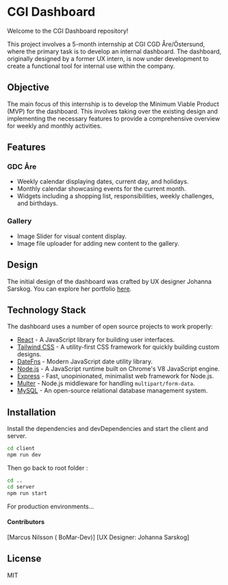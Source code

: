 # CGI Dashboard

Welcome to the CGI Dashboard repository!

This project involves a 5-month internship at CGI CGD Åre/Östersund, where the primary task is to develop an internal dashboard. The dashboard, originally designed by a former UX intern, is now under development to create a functional tool for internal use within the company.

## Objective
The main focus of this internship is to develop the Minimum Viable Product (MVP) for the dashboard. This involves taking over the existing design and implementing the necessary features to provide a comprehensive overview for weekly and monthly activities.

## Features
### GDC Åre
- Weekly calendar displaying dates, current day, and holidays.
- Monthly calendar showcasing events for the current month.
- Widgets including a shopping list, responsibilities, weekly challenges, and birthdays.

### Gallery
- Image Slider for visual content display.
- Image file uploader for adding new content to the gallery.

## Design
The initial design of the dashboard was crafted by UX designer Johanna Sarskog. You can explore her portfolio [here](https://jsarskog.myportfolio.com/).

## Technology Stack

The dashboard uses a number of open source projects to work properly:

- [React](https://reactjs.org/) - A JavaScript library for building user interfaces.
- [Tailwind CSS](https://tailwindcss.com/) - A utility-first CSS framework for quickly building custom designs.
- [DateFns](https://date-fns.org/) - Modern JavaScript date utility library.
- [Node.js](https://nodejs.org/) - A JavaScript runtime built on Chrome's V8 JavaScript engine.
- [Express](https://expressjs.com/) - Fast, unopinionated, minimalist web framework for Node.js.
- [Multer](https://www.npmjs.com/package/multer) - Node.js middleware for handling `multipart/form-data`.
- [MySQL](https://www.mysql.com/) - An open-source relational database management system.


## Installation


Install the dependencies and devDependencies and start the client and server.

```sh
cd client
npm run dev
```
Then go back to root folder : 

```sh
cd ..
cd server
npm run start 
```

For production environments...


####  Contributors

[Marcus Nilsson ( BoMar-Dev)]
[UX Designer: Johanna Sarskog]

## License

MIT

